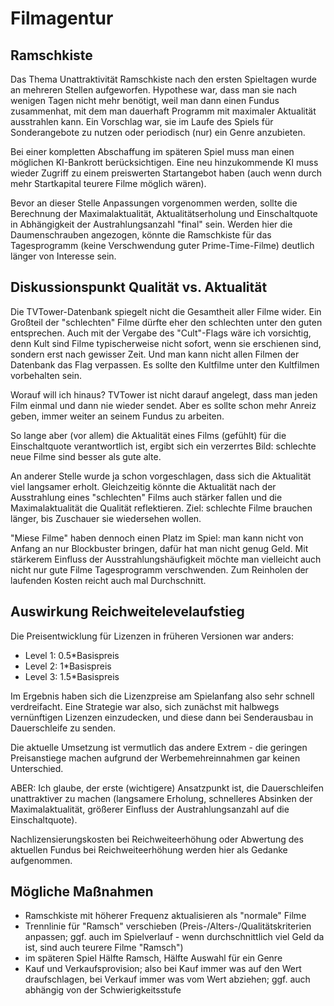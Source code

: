 # Filmagentur

## Ramschkiste

Das Thema Unattraktivität Ramschkiste nach den ersten Spieltagen wurde an mehreren Stellen aufgeworfen.
Hypothese war, dass man sie nach wenigen Tagen nicht mehr benötigt, weil man dann einen Fundus zusammenhat, mit dem man dauerhaft Programm mit maximaler Aktualität ausstrahlen kann.
Ein Vorschlag war, sie im Laufe des Spiels für Sonderangebote zu nutzen oder periodisch (nur) ein Genre anzubieten.

Bei einer kompletten Abschaffung im späteren Spiel muss man einen möglichen KI-Bankrott berücksichtigen.
Eine neu hinzukommende KI muss wieder Zugriff zu einem preiswerten Startangebot haben (auch wenn durch mehr Startkapital teurere Filme möglich wären).

Bevor an dieser Stelle Anpassungen vorgenommen werden, sollte die Berechnung der Maximalaktualität, Aktualitätserholung und Einschaltquote in Abhängigkeit der Austrahlungsanzahl "final" sein.
Werden hier die Daumenschrauben angezogen, könnte die Ramschkiste für das Tagesprogramm (keine Verschwendung guter Prime-Time-Filme) deutlich länger von Interesse sein.

## Diskussionspunkt Qualität vs. Aktualität

Die TVTower-Datenbank spiegelt nicht die Gesamtheit aller Filme wider.
Ein Großteil der "schlechten" Filme dürfte eher den schlechten unter den guten entsprechen.
Auch mit der Vergabe des "Cult"-Flags wäre ich vorsichtig, denn Kult sind Filme typischerweise nicht sofort, wenn sie erschienen sind, sondern erst nach gewisser Zeit.
Und man kann nicht allen Filmen der Datenbank das Flag verpassen.
Es sollte den Kultfilme unter den Kultfilmen vorbehalten sein.

Worauf will ich hinaus?
TVTower ist nicht darauf angelegt, dass man jeden Film einmal und dann nie wieder sendet.
Aber es sollte schon mehr Anreiz geben, immer weiter an seinem Fundus zu arbeiten.

So lange aber (vor allem) die Aktualität eines Films (gefühlt) für die Einschaltquote verantwortlich ist, ergibt sich ein verzerrtes Bild: schlechte neue Filme sind besser als gute alte.

An anderer Stelle wurde ja schon vorgeschlagen, dass sich die Aktualität viel langsamer erholt.
Gleichzeitig könnte die Aktualität nach der Ausstrahlung eines "schlechten" Films auch stärker fallen und die Maximalaktualität die Qualität reflektieren.
Ziel: schlechte Filme brauchen länger, bis Zuschauer sie wiedersehen wollen.

"Miese Filme" haben dennoch einen Platz im Spiel: man kann nicht von Anfang an nur Blockbuster bringen, dafür hat man nicht genug Geld.
Mit stärkerem Einfluss der Ausstrahlungshäufigkeit möchte man vielleicht auch nicht nur gute Filme Tagesprogramm verschwenden.
Zum Reinholen der laufenden Kosten reicht auch mal Durchschnitt.

## Auswirkung Reichweitelevelaufstieg

Die Preisentwicklung für Lizenzen in früheren Versionen war anders:
* Level 1: 0.5*Basispreis
* Level 2: 1*Basispreis
* Level 3: 1.5*Basispreis

Im Ergebnis haben sich die Lizenzpreise am Spielanfang also sehr schnell verdreifacht.
Eine Strategie war also, sich zunächst mit halbwegs vernünftigen Lizenzen einzudecken, und diese dann bei Senderausbau in Dauerschleife zu senden.

Die aktuelle Umsetzung ist vermutlich das andere Extrem - die geringen Preisanstiege machen aufgrund der Werbemehreinnahmen gar keinen Unterschied.

ABER: Ich glaube, der erste (wichtigere) Ansatzpunkt ist, die Dauerschleifen unattraktiver zu machen (langsamere Erholung, schnelleres Absinken der Maximalaktualität, größerer Einfluss der Austrahlungsanzahl auf die Einschaltquote).

Nachlizensierungskosten bei Reichweiteerhöhung oder Abwertung des aktuellen Fundus bei Reichweiteerhöhung werden hier als Gedanke aufgenommen.


## Mögliche Maßnahmen

* Ramschkiste mit höherer Frequenz aktualisieren als "normale" Filme
* Trennlinie für "Ramsch" verschieben (Preis-/Alters-/Qualitätskriterien anpassen; ggf. auch im Spielverlauf - wenn durchschnittlich viel Geld da ist, sind auch teurere Filme "Ramsch")
* im späteren Spiel Hälfte Ramsch, Hälfte Auswahl für ein Genre
* Kauf und Verkaufsprovision; also bei Kauf immer was auf den Wert draufschlagen, bei Verkauf immer was vom Wert abziehen; ggf. auch abhängig von der Schwierigkeitsstufe